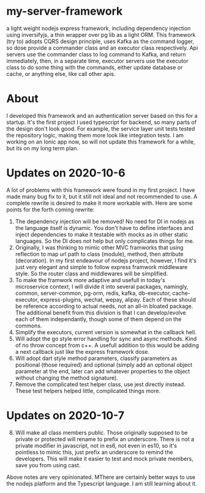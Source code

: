 # my-server-framework
a light weight nodejs express framework, including dependency injection using inversifyjs, a thin wrapper over pg lib as a light ORM. This framework (try to) adopts CQRS design principle, uses Kafka as the command logger, so dose provide a commander class and an executor class respectively. Api servers use the commander class to log command to Kafka, and return immediately, then, in a separate time, executor servers use the executor class to do some thing with the commands, either update database or cache, or anything else, like call other apis.

# About
I developed this framework and an authentication server based on this for a startup. It's the first project I used typescript for backend, so many parts of the design don't look good. For example, the service layer unit tests tested the repository logic, making them more look like integration tests. I am working on an Ionic app now, so will not update this framework for a while, but its on my long term plan.

# Updates on 2020-10-6
A lot of problems with this framework were found in my first project. I have made many bug fix to it, but it still not ideal and not recommended to use. A complete rewrite is desired to make it more workable with. Here are some points for the forth coming rewrite:
1) The dependency injection will be removed! No need for DI in nodejs as the language itself is dynamic. You don't have to define interfaces and inject dependencies to make it testable with mocks as in other static languages. So the DI does not help but only complicates things for me.
2) Originally, I was thinking to mimic other MVC framworks that using reflection to map url path to class (module), method, then attribute (decoration). In my first endeavour of nodejs project, however, I find it's just very elegant and simple to follow express framwork middleware style. So the router class and middlewares will be simplified.
3) To make the framwork more adaptive and usefull in today's microservice context, I will divide it into several packages, namingly, common, server-common, pg-orm, redis, kafka, db-executor, cache-executor, express-plugins, wechat, wepay, alipay. Each of these should be reference according to actual needs, not an all-in bloated package. The additional benefit from this division is that I can develop/evolve each of them independantly, though some of them depend on the commons.
4) Simplify the executors, current version is somewhat in the callback hell.
5) Will adopt the go style error handling for sync and async methods. Kind of no throw concept from c++. A usefull addition to this would be adding a next callback just like the express framework dose.
6) Will adopt dart style method parameters, classify parameters as positional (those required) and optional (simply add an optional object parameter at the end, later can add whatever properties to the object without changing the method signature).
7) Remove the complicated test helper class, use jest directly instead. These test helpers helped little, complicated things more.

# Updates on 2020-10-7
8) Will make all class members public. Those originally supposed to be private or protected will rename to prefix an underscore. There is not a private modifier in javascript, not in es6, not even in es10, so it's pointless to mimic this, just prefix an underscore to remind the developers. This will make it easier to test and mock private members, save you from using <any> cast.
  
Above notes are very opinionated. MThere are certainly better ways to use the nodejs platform and the Typescript language. I am still learning about it.
